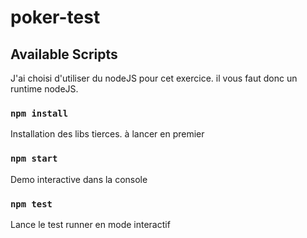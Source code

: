 # poker-test

## Available Scripts

J'ai choisi d'utiliser du nodeJS pour cet exercice. il vous faut donc un runtime nodeJS.

### `npm install`

Installation des libs tierces. à lancer en premier

### `npm start`

Demo interactive dans la console

### `npm test`

Lance le test runner en mode interactif
